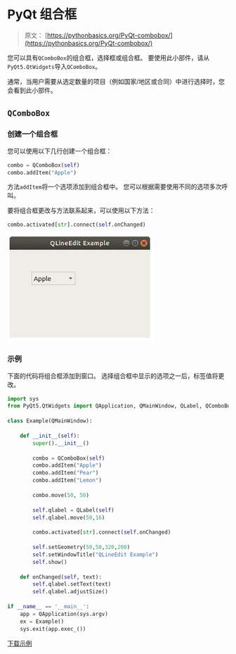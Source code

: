 # PyQt 组合框

> 原文： [https://pythonbasics.org/PyQt-combobox/](https://pythonbasics.org/PyQt-combobox/)

您可以具有`QComboBox`的组合框，选择框或组合框。 要使用此小部件，请从`PyQt5.QtWidgets`导入`QComboBox`。

通常，当用户需要从选定数量的项目（例如国家/地区或合同）中进行选择时，您会看到此小部件。




## `QComboBox`

### 创建一个组合框

您可以使用以下几行创建一个组合框：

```py
combo = QComboBox(self)
combo.addItem("Apple")

```

方法`addItem`将一个选项添加到组合框中。 您可以根据需要使用不同的选项多次呼叫。

要将组合框更改与方法联系起来，可以使用以下方法：

```py
combo.activated[str].connect(self.onChanged)      

```

![pyqt combobox](img/9f48d29be5f240c66f4b4c975d71ebf8.jpg)

### 示例

下面的代码将组合框添加到窗口。 选择组合框中显示的选项之一后，标签值将更改。

```py
import sys
from PyQt5.QtWidgets import QApplication, QMainWindow, QLabel, QComboBox, QPushButton

class Example(QMainWindow):

    def __init__(self):
        super().__init__()

        combo = QComboBox(self)
        combo.addItem("Apple")
        combo.addItem("Pear")
        combo.addItem("Lemon")

        combo.move(50, 50)

        self.qlabel = QLabel(self)
        self.qlabel.move(50,16)

        combo.activated[str].connect(self.onChanged)      

        self.setGeometry(50,50,320,200)
        self.setWindowTitle("QLineEdit Example")
        self.show()

    def onChanged(self, text):
        self.qlabel.setText(text)
        self.qlabel.adjustSize()

if __name__ == '__main__':
    app = QApplication(sys.argv)
    ex = Example()
    sys.exit(app.exec_())

```

[下载示例](https://gum.co/pysqtsamples)